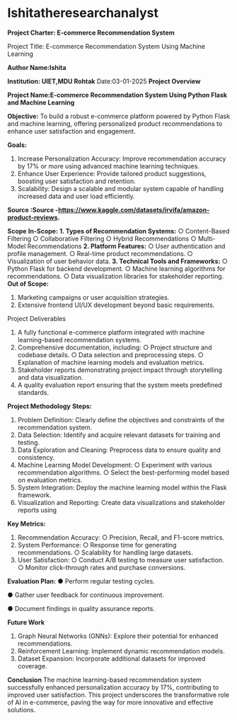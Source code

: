 # Ishitatheresearchanalyst

**Project Charter: E-commerce Recommendation System**

Project Title: E-commerce Recommendation System Using Machine Learning

**Author Name:Ishita**

**Institution: UIET,MDU Rohtak**
Date:03-01-2025
**Project Overview**

**Project Name:E-commerce Recommendation System Using Python Flask and Machine Learning**

**Objective:**
To build a robust e-commerce platform powered by Python Flask and machine learning, offering
personalized product recommendations to enhance user satisfaction and engagement.

**Goals:**
1. Increase Personalization Accuracy: Improve recommendation accuracy by 17% or
more using advanced machine learning techniques.
2. Enhance User Experience: Provide tailored product suggestions, boosting user
satisfaction and retention.
3. Scalability: Design a scalable and modular system capable of handling increased data
and user load efficiently.

**Source :Source -https://www.kaggle.com/datasets/irvifa/amazon-product-reviews.**

**Scope**
**In-Scope:**
**1. Types of Recommendation Systems:**
○ Content-Based Filtering
○ Collaborative Filtering
○ Hybrid Recommendations
○ Multi-Model Recommendations
**2. Platform Features:**
○ User authentication and profile management.
○ Real-time product recommendations.
○ Visualization of user behavior data.
**3. Technical Tools and Frameworks:**
○ Python Flask for backend development.
○ Machine learning algorithms for recommendations.
○ Data visualization libraries for stakeholder reporting.
**Out of Scope:**
1. Marketing campaigns or user acquisition strategies.
2. Extensive frontend UI/UX development beyond basic requirements.

Project Deliverables
1. A fully functional e-commerce platform integrated with machine learning-based
recommendation systems.
2. Comprehensive documentation, including:
○ Project structure and codebase details.
○ Data selection and preprocessing steps.
○ Explanation of machine learning models and evaluation metrics.
3. Stakeholder reports demonstrating project impact through storytelling and data
visualization.
4. A quality evaluation report ensuring that the system meets predefined standards.

**Project Methodology**
**Steps:**
1. Problem Definition: Clearly define the objectives and constraints of the
recommendation system.
2. Data Selection: Identify and acquire relevant datasets for training and testing.
3. Data Exploration and Cleaning: Preprocess data to ensure quality and consistency.
4. Machine Learning Model Development:
○ Experiment with various recommendation algorithms.
○ Select the best-performing model based on evaluation metrics.
5. System Integration: Deploy the machine learning model within the Flask framework.
6. Visualization and Reporting: Create data visualizations and stakeholder reports using

**Key Metrics:**
1. Recommendation Accuracy:
○ Precision, Recall, and F1-score metrics.
2. System Performance:
○ Response time for generating recommendations.
○ Scalability for handling large datasets.
3. User Satisfaction:
○ Conduct A/B testing to measure user satisfaction.
○ Monitor click-through rates and purchase conversions.

**Evaluation Plan:**
● Perform regular testing cycles.

● Gather user feedback for continuous improvement.

● Document findings in quality assurance reports.

**Future Work**
1. Graph Neural Networks (GNNs): Explore their potential for enhanced
recommendations.
2. Reinforcement Learning: Implement dynamic recommendation models.
3. Dataset Expansion: Incorporate additional datasets for improved coverage.

**Conclusion**
The machine learning-based recommendation system successfully enhanced personalization
accuracy by 17%, contributing to improved user satisfaction. This project underscores the
transformative role of AI in e-commerce, paving the way for more innovative and effective
solutions.
